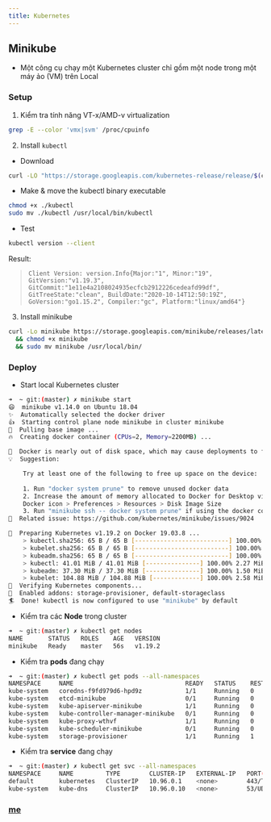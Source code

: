 ```yaml
---
title: Kubernetes 
---
```


## Minikube

*  Một công cụ chạy một Kubernetes cluster chỉ gồm một node trong một máy ảo (VM) trên Local

### Setup

1. Kiểm tra tính năng VT-x/AMD-v virtualization
```sh
grep -E --color 'vmx|svm' /proc/cpuinfo
```

2. Install `kubectl`
* Download
```sh
curl -LO "https://storage.googleapis.com/kubernetes-release/release/$(curl -s https://storage.googleapis.com/kubernetes-release/release/stable.txt)/bin/linux/amd64/kubectl"
```

* Make & move the kubectl binary executable
```sh
chmod +x ./kubectl
sudo mv ./kubectl /usr/local/bin/kubectl
```

* Test 
```sh
kubectl version --client
```

Result:

> `Client Version: version.Info{Major:"1", Minor:"19", GitVersion:"v1.19.3", GitCommit:"1e11e4a2108024935ecfcb2912226cedeafd99df", GitTreeState:"clean", BuildDate:"2020-10-14T12:50:19Z", GoVersion:"go1.15.2", Compiler:"gc", Platform:"linux/amd64"}`

3. Install minikube 
```sh
curl -Lo minikube https://storage.googleapis.com/minikube/releases/latest/minikube-linux-amd64 \
  && chmod +x minikube
  && sudo mv minikube /usr/local/bin/
```

### Deploy

* Start local Kubernetes cluster
```sh
➜  ~ git:(master) ✗ minikube start
😄  minikube v1.14.0 on Ubuntu 18.04
✨  Automatically selected the docker driver
👍  Starting control plane node minikube in cluster minikube
🚜  Pulling base image ...
🔥  Creating docker container (CPUs=2, Memory=2200MB) ...

🧯  Docker is nearly out of disk space, which may cause deployments to fail! (95% of capacity)
💡  Suggestion: 

    Try at least one of the following to free up space on the device:
    
    1. Run "docker system prune" to remove unused docker data
    2. Increase the amount of memory allocated to Docker for Desktop via
    Docker icon > Preferences > Resources > Disk Image Size
    3. Run "minikube ssh -- docker system prune" if using the docker container runtime
🍿  Related issue: https://github.com/kubernetes/minikube/issues/9024

🐳  Preparing Kubernetes v1.19.2 on Docker 19.03.8 ...
    > kubectl.sha256: 65 B / 65 B [--------------------------] 100.00% ? p/s 0s
    > kubelet.sha256: 65 B / 65 B [--------------------------] 100.00% ? p/s 0s
    > kubeadm.sha256: 65 B / 65 B [--------------------------] 100.00% ? p/s 0s
    > kubectl: 41.01 MiB / 41.01 MiB [---------------] 100.00% 2.27 MiB p/s 19s
    > kubeadm: 37.30 MiB / 37.30 MiB [---------------] 100.00% 1.50 MiB p/s 25s
    > kubelet: 104.88 MiB / 104.88 MiB [-------------] 100.00% 2.58 MiB p/s 41s
🔎  Verifying Kubernetes components...
🌟  Enabled addons: storage-provisioner, default-storageclass
🏄  Done! kubectl is now configured to use "minikube" by default
```

* Kiểm tra các **Node** trong cluster
```sh
➜  ~ git:(master) ✗ kubectl get nodes
NAME       STATUS   ROLES    AGE   VERSION
minikube   Ready    master   56s   v1.19.2
``` 

* Kiểm tra **pods** đang chạy 
```sh
➜  ~ git:(master) ✗ kubectl get pods --all-namespaces
NAMESPACE     NAME                               READY   STATUS    RESTARTS   AGE
kube-system   coredns-f9fd979d6-hpd9z            1/1     Running   0          60s
kube-system   etcd-minikube                      0/1     Running   0          59s
kube-system   kube-apiserver-minikube            1/1     Running   0          59s
kube-system   kube-controller-manager-minikube   0/1     Running   0          59s
kube-system   kube-proxy-wthvf                   1/1     Running   0          60s
kube-system   kube-scheduler-minikube            0/1     Running   0          59s
kube-system   storage-provisioner                1/1     Running   1          64s
```

* Kiểm tra **service** đang chạy
```sh
➜  ~ git:(master) ✗ kubectl get svc --all-namespaces
NAMESPACE     NAME         TYPE        CLUSTER-IP   EXTERNAL-IP   PORT(S)                  AGE
default       kubernetes   ClusterIP   10.96.0.1    <none>        443/TCP                  82s
kube-system   kube-dns     ClusterIP   10.96.0.10   <none>        53/UDP,53/TCP,9153/TCP   80s
``` 

### [me](https://github.com/ductnn)